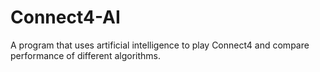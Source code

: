 # Connect4-AI
A program that uses artificial intelligence to play Connect4 and compare performance of different algorithms.
